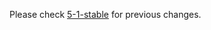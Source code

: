 Please check [5-1-stable](https://github.com/rails/rails/blob/5-1-stable/actionpack/CHANGELOG.md) for previous changes.
